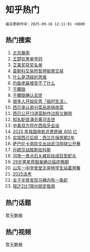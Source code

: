 # 知乎热门

`最后更新时间：2025-09-16 12:11:01 +0800`

## 热门搜索

1. [北京暴雨](https://www.zhihu.com/search?q=%E5%8C%97%E4%BA%AC%E6%9A%B4%E9%9B%A8)
1. [王楚钦男单夺冠](https://www.zhihu.com/search?q=%E7%8E%8B%E6%A5%9A%E9%92%A6%E7%94%B7%E5%8D%95%E5%A4%BA%E5%86%A0)
1. [艾美奖获奖名单](https://www.zhihu.com/search?q=%E8%89%BE%E7%BE%8E%E5%A5%96%E8%8E%B7%E5%A5%96%E5%90%8D%E5%8D%95)
1. [莫斯科交易所暂停股票交易](https://www.zhihu.com/search?q=%E8%8E%AB%E6%96%AF%E7%A7%91%E4%BA%A4%E6%98%93%E6%89%80%E6%9A%82%E5%81%9C%E8%82%A1%E7%A5%A8%E4%BA%A4%E6%98%93)
1. [什么是顶级的思维](https://www.zhihu.com/search?q=%E4%BB%80%E4%B9%88%E6%98%AF%E9%A1%B6%E7%BA%A7%E7%9A%84%E6%80%9D%E7%BB%B4)
1. [钓鱼佬最接受不了什么](https://www.zhihu.com/search?q=%E9%92%93%E9%B1%BC%E4%BD%AC%E6%9C%80%E6%8E%A5%E5%8F%97%E4%B8%8D%E4%BA%86%E4%BB%80%E4%B9%88)
1. [于朦胧](https://www.zhihu.com/search?q=%E4%BA%8E%E6%9C%A6%E8%83%A7)
1. [于朦胧确认去世](https://www.zhihu.com/search?q=%E4%BA%8E%E6%9C%A6%E8%83%A7%E7%A1%AE%E8%AE%A4%E5%8E%BB%E4%B8%96)
1. [很多人开始反思「临时生活」](https://www.zhihu.com/search?q=%E5%BE%88%E5%A4%9A%E4%BA%BA%E5%BC%80%E5%A7%8B%E5%8F%8D%E6%80%9D%E3%80%8C%E4%B8%B4%E6%97%B6%E7%94%9F%E6%B4%BB%E3%80%8D)
1. [西贝承认部分菜品是隔夜菜](https://www.zhihu.com/search?q=%E8%A5%BF%E8%B4%9D%E6%89%BF%E8%AE%A4%E9%83%A8%E5%88%86%E8%8F%9C%E5%93%81%E6%98%AF%E9%9A%94%E5%A4%9C%E8%8F%9C)
1. [西贝公开13道菜制作过程又删除](https://www.zhihu.com/search?q=%E8%A5%BF%E8%B4%9D%E5%85%AC%E5%BC%8013%E9%81%93%E8%8F%9C%E5%88%B6%E4%BD%9C%E8%BF%87%E7%A8%8B%E5%8F%88%E5%88%A0%E9%99%A4)
1. [知名配音演员黄河去世](https://www.zhihu.com/search?q=%E7%9F%A5%E5%90%8D%E9%85%8D%E9%9F%B3%E6%BC%94%E5%91%98%E9%BB%84%E6%B2%B3%E5%8E%BB%E4%B8%96)
1. [中美双方将在西班牙会谈](https://www.zhihu.com/search?q=%E4%B8%AD%E7%BE%8E%E5%8F%8C%E6%96%B9%E5%B0%86%E5%9C%A8%E8%A5%BF%E7%8F%AD%E7%89%99%E4%BC%9A%E8%B0%88)
1. [2025 年我国电影总票房破 400 亿](https://www.zhihu.com/search?q=2025%20%E5%B9%B4%E6%88%91%E5%9B%BD%E7%94%B5%E5%BD%B1%E6%80%BB%E7%A5%A8%E6%88%BF%E7%A0%B4%20400%20%E4%BA%BF)
1. [实探西贝后厨：西兰花保质期2年](https://www.zhihu.com/search?q=%E5%AE%9E%E6%8E%A2%E8%A5%BF%E8%B4%9D%E5%90%8E%E5%8E%A8%EF%BC%9A%E8%A5%BF%E5%85%B0%E8%8A%B1%E4%BF%9D%E8%B4%A8%E6%9C%9F2%E5%B9%B4)
1. [萨巴伦卡郑钦文出战武汉网球公开赛](https://www.zhihu.com/search?q=%E8%90%A8%E5%B7%B4%E4%BC%A6%E5%8D%A1%E9%83%91%E9%92%A6%E6%96%87%E5%87%BA%E6%88%98%E6%AD%A6%E6%B1%89%E7%BD%91%E7%90%83%E5%85%AC%E5%BC%80%E8%B5%9B)
1. [孙颖莎战胜斯佐科斯](https://www.zhihu.com/search?q=%E5%AD%99%E9%A2%96%E8%8E%8E%E6%88%98%E8%83%9C%E6%96%AF%E4%BD%90%E7%A7%91%E6%96%AF)
1. [河南一景点石头被彩绘成巨型蛇头](https://www.zhihu.com/search?q=%E6%B2%B3%E5%8D%97%E4%B8%80%E6%99%AF%E7%82%B9%E7%9F%B3%E5%A4%B4%E8%A2%AB%E5%BD%A9%E7%BB%98%E6%88%90%E5%B7%A8%E5%9E%8B%E8%9B%87%E5%A4%B4)
1. [29岁男星蒋智豪确诊癌症晚期](https://www.zhihu.com/search?q=29%E5%B2%81%E7%94%B7%E6%98%9F%E8%92%8B%E6%99%BA%E8%B1%AA%E7%A1%AE%E8%AF%8A%E7%99%8C%E7%97%87%E6%99%9A%E6%9C%9F)
1. [山东一中学食堂无座椅学生站着用餐](https://www.zhihu.com/search?q=%E5%B1%B1%E4%B8%9C%E4%B8%80%E4%B8%AD%E5%AD%A6%E9%A3%9F%E5%A0%82%E6%97%A0%E5%BA%A7%E6%A4%85%E5%AD%A6%E7%94%9F%E7%AB%99%E7%9D%80%E7%94%A8%E9%A4%90)
1. [2025法考](https://www.zhihu.com/search?q=2025%E6%B3%95%E8%80%83)
1. [女子半夜发现马桶内有一条蛇](https://www.zhihu.com/search?q=%E5%A5%B3%E5%AD%90%E5%8D%8A%E5%A4%9C%E5%8F%91%E7%8E%B0%E9%A9%AC%E6%A1%B6%E5%86%85%E6%9C%89%E4%B8%80%E6%9D%A1%E8%9B%87)
1. [宿迁2比1常州锁定胜局](https://www.zhihu.com/search?q=%E5%AE%BF%E8%BF%812%E6%AF%941%E5%B8%B8%E5%B7%9E%E9%94%81%E5%AE%9A%E8%83%9C%E5%B1%80)

## 热门话题

暂无数据

## 热门视频

暂无数据